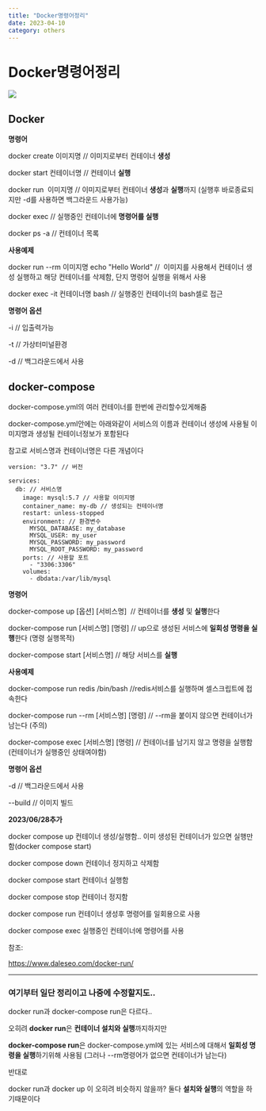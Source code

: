 ```yaml
---
title: "Docker명령어정리"
date: 2023-04-10
category: others
---
```


# Docker명령어정리

![](/storage/20230410221528698790.jpg)

## Docker

**명령어**

docker create 이미지명 // 이미지로부터 컨테이너 **생성**

docker start 컨테이너명 // 컨테이너 **실행**

docker run  이미지명 // 이미지로부터 컨테이너 **생성**과 **실행**까지 (실행후 바로종료되지만 -d를 사용하면 백그라운드 사용가능)

docker exec // 실행중인 컨테이너에 **명령어를 실행**

docker ps -a // 컨테이너 목록

**사용예제**

docker run --rm 이미지명 echo "Hello World" //  이미지를 사용해서 컨테이너 생성 실행하고 해당 컨테이너를 삭제함, 단지 명령어 실행을 위해서 사용

docker exec -it 컨테이너명 bash // 실행중인 컨테이너의 bash셀로 접근

**명령어 옵션**

-i // 입출력가능

-t // 가상터미널환경

-d // 백그라운드에서 사용

## docker-compose

docker-compose.yml의 여러 컨테이너를 한번에 관리할수있게해줌

docker-compose.yml안에는 아래와같이 서비스의 이름과 컨테이너 생성에 사용될 이미지명과 생성될 컨테이너정보가 포함된다

참고로 서비스명과 컨테이너명은 다른 개념이다

```
version: "3.7" // 버전

services:
  db: // 서비스명
    image: mysql:5.7 // 사용할 이미지명
    container_name: my-db // 생성되는 컨테이너명
    restart: unless-stopped
    environment: // 환경변수
      MYSQL_DATABASE: my_database
      MYSQL_USER: my_user
      MYSQL_PASSWORD: my_password
      MYSQL_ROOT_PASSWORD: my_password
    ports: // 사용할 포트
      - "3306:3306"
    volumes:
      - dbdata:/var/lib/mysql

```

**명령어**

docker-compose up [옵션] [서비스명]  // 컨테이너를 **생성** 및 **실행**한다

docker-compose run [서비스명] [명령] // up으로 생성된 서비스에 **일회성 명령을 실행**한다 (명령 실행목적)

docker-compose start [서비스명] // 해당 서비스를 **실행**

**사용예제**

docker-compose run redis /bin/bash //redis서비스를 실행하며 셀스크립트에 접속한다

docker-compose run --rm [서비스명] [명령] // --rm을 붙이지 않으면 컨테이너가 남는다 (주의)

docker-compose exec [서비스명] [명령] // 컨테이너를 남기지 않고 명령을 실행함 (컨테이너가 실행중인 상태여야함)

**명령어 옵션**

-d // 백그라운드에서 사용

--build // 이미지 빌드

**2023/06/28추가**

docker compose up 컨테이너 생성/실행함.. 이미 생성된 컨테이너가 있으면 실행만함(docker compose start)

docker compose down 컨테이너 정지하고 삭제함

docker compose start 컨테이너 실행함

docker compose stop 컨테이너 정지함

docker compose run 컨테이너 생성후 명령어를 일회용으로 사용

docker compose exec 실행중인 컨테이너에 명령어를 사용

참조:

https://www.daleseo.com/docker-run/

---

### **여기부터 일단 정리이고 나중에 수정할지도..**

docker run과 docker-compose run은 다르다..

오히려 **docker run**은 **컨테이너 설치와 실행**까지하지만

**docker-compose run**은 docker-compose.yml에 있는 서비스에 대해서 **일회성 명령을 실행**하기위해 사용됨 (그러나 --rm명령어가 없으면 컨테이너가 남는다)

반대로

docker run과 docker up 이 오히려 비슷하지 않을까? 둘다 **설치와 실행**의 역할을 하기때문이다
